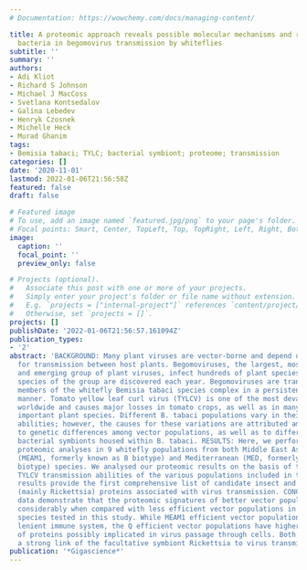 ```yaml
---
# Documentation: https://wowchemy.com/docs/managing-content/

title: A proteomic approach reveals possible molecular mechanisms and roles for endosymbiotic
  bacteria in begomovirus transmission by whiteflies
subtitle: ''
summary: ''
authors:
- Adi Kliot
- Richard S Johnson
- Michael J MacCoss
- Svetlana Kontsedalov
- Galina Lebedev
- Henryk Czosnek
- Michelle Heck
- Murad Ghanim
tags:
- Bemisia tabaci; TYLC; bacterial symbiont; proteome; transmission
categories: []
date: '2020-11-01'
lastmod: 2022-01-06T21:56:58Z
featured: false
draft: false

# Featured image
# To use, add an image named `featured.jpg/png` to your page's folder.
# Focal points: Smart, Center, TopLeft, Top, TopRight, Left, Right, BottomLeft, Bottom, BottomRight.
image:
  caption: ''
  focal_point: ''
  preview_only: false

# Projects (optional).
#   Associate this post with one or more of your projects.
#   Simply enter your project's folder or file name without extension.
#   E.g. `projects = ["internal-project"]` references `content/project/deep-learning/index.md`.
#   Otherwise, set `projects = []`.
projects: []
publishDate: '2022-01-06T21:56:57.161094Z'
publication_types:
- '2'
abstract: 'BACKGROUND: Many plant viruses are vector-borne and depend on arthropods
  for transmission between host plants. Begomoviruses, the largest, most damaging
  and emerging group of plant viruses, infect hundreds of plant species, and new virus
  species of the group are discovered each year. Begomoviruses are transmitted by
  members of the whitefly Bemisia tabaci species complex in a persistent-circulative
  manner. Tomato yellow leaf curl virus (TYLCV) is one of the most devastating begomoviruses
  worldwide and causes major losses in tomato crops, as well as in many agriculturally
  important plant species. Different B. tabaci populations vary in their virus transmission
  abilities; however, the causes for these variations are attributed among others
  to genetic differences among vector populations, as well as to differences in the
  bacterial symbionts housed within B. tabaci. RESULTS: Here, we performed discovery
  proteomic analyses in 9 whitefly populations from both Middle East Asia Minor I
  (MEAM1, formerly known as B biotype) and Mediterranean (MED, formerly known as Q
  biotype) species. We analysed our proteomic results on the basis of the different
  TYLCV transmission abilities of the various populations included in the study. The
  results provide the first comprehensive list of candidate insect and bacterial symbiont
  (mainly Rickettsia) proteins associated with virus transmission. CONCLUSIONS: Our
  data demonstrate that the proteomic signatures of better vector populations differ
  considerably when compared with less efficient vector populations in the 2 whitefly
  species tested in this study. While MEAM1 efficient vector populations have a more
  lenient immune system, the Q efficient vector populations have higher abundance
  of proteins possibly implicated in virus passage through cells. Both species show
  a strong link of the facultative symbiont Rickettsia to virus transmission.'
publication: '*Gigascience*'
---
```

